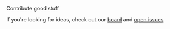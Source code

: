 Contribute good stuff

If you're looking for ideas, check out our [board](https://github.com/users/yoavbls/projects/3) and [open issues](https://github.com/yoavbls/pretty-ts-errors/issues)
